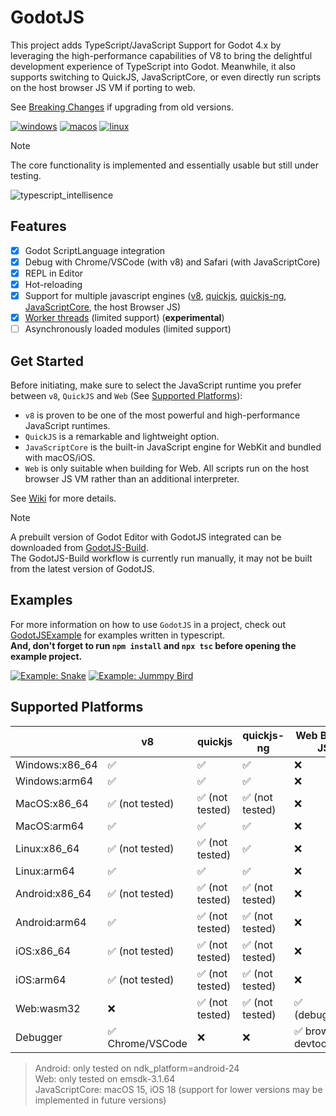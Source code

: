 
# GodotJS 
This project adds TypeScript/JavaScript Support for Godot 4.x by leveraging the high-performance capabilities of V8 to bring the delightful development experience of TypeScript into Godot. Meanwhile, it also supports switching to QuickJS, JavaScriptCore, or even directly run scripts on the host browser JS VM if porting to web.  

See [Breaking Changes](https://github.com/godotjs/GodotJS/wiki/Breaking-Changes) if upgrading from old versions.

[![windows](https://github.com/ialex32x/GodotJS-Build/actions/workflows/build_editor_windows.yml/badge.svg)](https://github.com/ialex32x/GodotJS-Build/actions/workflows/build_editor_windows.yml)
[![macos](https://github.com/ialex32x/GodotJS-Build/actions/workflows/build_editor_macos.yml/badge.svg)](https://github.com/ialex32x/GodotJS-Build/actions/workflows/build_editor_macos.yml)
[![linux](https://github.com/ialex32x/GodotJS-Build/actions/workflows/build_editor_linux.yml/badge.svg)](https://github.com/ialex32x/GodotJS-Build/actions/workflows/build_editor_linux.yml)

> [!NOTE]
> The core functionality is implemented and essentially usable but still under testing.  

![typescript_intellisence](https://github.com/godotjs/GodotJS/wiki/assets/typescript_intellisence.png)

## Features
* [x] Godot ScriptLanguage integration
* [x] Debug with Chrome/VSCode (with v8) and Safari (with JavaScriptCore)
* [x] REPL in Editor
* [x] Hot-reloading
* [x] Support for multiple javascript engines ([v8](https://github.com/v8/v8), [quickjs](https://github.com/bellard/quickjs), [quickjs-ng](https://github.com/quickjs-ng/quickjs), [JavaScriptCore](https://developer.apple.com/documentation/javascriptcore), the host Browser JS)
* [x] [Worker threads](https://github.com/godotjs/GodotJS/wiki/Worker) (limited support) (**experimental**)
* [ ] Asynchronously loaded modules (limited support)

## Get Started

Before initiating, make sure to select the JavaScript runtime you prefer between `v8`, `QuickJS` and `Web` (See [Supported Platforms](#supported-platforms)):

* `v8` is proven to be one of the most powerful and high-performance JavaScript runtimes.
* `QuickJS` is a remarkable and lightweight option.
* `JavaScriptCore` is the built-in JavaScript engine for WebKit and bundled with macOS/iOS.
* `Web` is only suitable when building for Web. All scripts run on the host browser JS VM rather than an additional interpreter.

See [Wiki](https://github.com/godotjs/GodotJS/wiki) for more details.


> [!NOTE]
> A prebuilt version of Godot Editor with GodotJS integrated can be downloaded from [GodotJS-Build](https://github.com/ialex32x/GodotJS-Build/releases).  
> The GodotJS-Build workflow is currently run manually, it may not be built from the latest version of GodotJS.

## Examples 

For more information on how to use `GodotJS` in a project, check out [GodotJSExample](https://github.com/ialex32x/GodotJSExample.git) for examples written in typescript.  
**And, don't forget to run `npm install` and `npx tsc` before opening the example project.**

[![Example: Snake](https://github.com/godotjs/GodotJS/wiki/assets/snake_01.gif)](https://github.com/ialex32x/GodotJSExample.git)
[![Example: Jummpy Bird](https://github.com/godotjs/GodotJS/wiki/assets/jumpybird.gif)](https://github.com/ialex32x/GodotJSExample.git)

## Supported Platforms

|                | v8                  | quickjs          | quickjs-ng            | Web Builtin JS      | JavaScriptCore    |
| -------------- | ------------------- | ---------------- | --------------------- | ------------------- | ----------------- |
| Windows:x86_64 | ✅                  | ✅              | ✅                     | ❌                  | ❌              |
| Windows:arm64  | ✅                  | ✅              | ✅                     | ❌                  | ❌              |
| MacOS:x86_64   | ✅ (not tested)     | ✅ (not tested) | ✅ (not tested)        | ❌                  | ✅ (not tested) |
| MacOS:arm64    | ✅                  | ✅              | ✅                     | ❌                  | ✅ (debugging)  |
| Linux:x86_64   | ✅ (not tested)     | ✅ (not tested) | ✅                     | ❌                  | ❌              |
| Linux:arm64    | ✅                  | ✅              | ✅                     | ❌                  | ❌              |
| Android:x86_64 | ✅ (not tested)     | ✅ (not tested) | ✅ (not tested)        | ❌                  | ❌              |
| Android:arm64  | ✅                  | ✅ (not tested) | ✅ (not tested)        | ❌                  | ❌              |
| iOS:x86_64     | ✅ (not tested)     | ✅ (not tested) | ✅ (not tested)        | ❌                  | ✅ (not tested) |
| iOS:arm64      | ✅ (not tested)     | ✅ (not tested) | ✅ (not tested)        | ❌                  | ✅ (not tested) |
| Web:wasm32     | ❌                  | ✅ (not tested) | ✅ (not tested)        | ✅ (debugging)      | ❌              |
| Debugger       | ✅ Chrome/VSCode    | ❌              | ❌                     | ✅ browser devtools | ✅ Safari       |


> Android: only tested on ndk_platform=android-24  
> Web: only tested on emsdk-3.1.64  
> JavaScriptCore: macOS 15, iOS 18 (support for lower versions may be implemented in future versions)  



